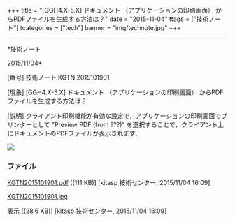﻿+++
title = "[GGH4.X-5.X] ドキュメント （アプリケーションの印刷画面） からPDFファイルを生成する方法は？"
date = "2015-11-04"
ttags = ["技術ノート"]
tcategories = ["tech"]
banner = "img/technote.jpg"
+++

-----------------------------------------------------------------------------------------------------------------------------

*技術ノート

2015/11/04*


[番号]
技術ノート KGTN 2015101901

[現象]
[GGH4.X-5.X] ドキュメント （アプリケーションの印刷画面）
からPDFファイルを生成する方法は？

[説明]
クライアント印刷機能が有効な設定で，アプリケーションの印刷画面でプリンターとして
"Preview PDF (from ???)"
を選択することで，クライアント上にドキュメントのPDFファイルが表示されます．

![](http://techreport.kitasp.net/attachments/download/2293/KGTN2015101901.jpg)


### ファイル

 
 


[KGTN2015101901.pdf](http://techreport.kitasp.net/attachments/download/2292/KGTN2015101901.pdf)
 [(111 KB)] [kitasp 技術センター, 2015/11/04
16:09]

[KGTN2015101901.jpg](http://techreport.kitasp.net/attachments/download/2293/KGTN2015101901.jpg)

[表示](http://techreport.kitasp.net/attachments/2293/KGTN2015101901.jpg "表示")
 [(28.6 KB)] [kitasp 技術センター, 2015/11/04
16:09]


 


 

